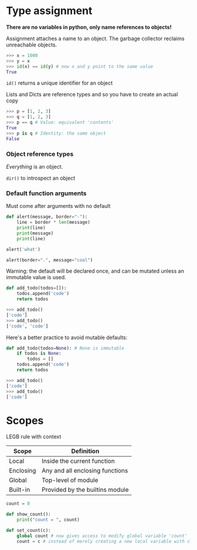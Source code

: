 # Type assignment

**There are no variables in python, only name references to objects!**

Assignment attaches a name to an object. The garbage collector reclaims unreachable objects.


```py
>>> x = 1000
>>> y = x
>>> id(x) == id(y) # now x and y point to the same value
True
```

`id()` returns a unique identifier for an object

Lists and Dicts are reference types and so you have to create an actual copy

```py
>>> p = [1, 2, 3]
>>> q = [1, 2, 3]
>>> p == q # Value: equivalent 'contents'
True
>>> p is q # Identity: the same object
False
```


### Object reference types
_Everything_ is an object.

`dir()` to introspect an object


### Default function arguments

Must come after arguments with no default

```py
def alert(message, border="-"):
    line = border * len(message)
    print(line)
    print(message)
    print(line)

alert('what')

alert(border=".", message="cool")
```

Warning: the default will be declared once, and can be mutated unless an immutable value is used.
```py
def add_todo(todos=[]):
    todos.append('code')
    return todos

>>> add_todo()
['code']
>>> add_todo()
['code', 'code']
```

Here's a better practice to avoid mutable defaults:

```py
def add_todo(todos=None): # None is immutable
    if todos is None:
        todos = []
    todos.append('code')
    return todos

>>> add_todo()
['code']
>>> add_todo()
['code']
```


# Scopes
LEGB rule with context

| Scope | Definition
|---|---
| Local | Inside the current function
| Enclosing | Any and all enclosing functions
| Global | Top-level of module
| Built-in | Provided by the builtins module

```py
count = 0

def show_count():
    print("count = ", count)

def set_count(c):
    global count # now gives access to modify global variable 'count'
    count = c # instead of merely creating a new local variable with closed scope in function
```
